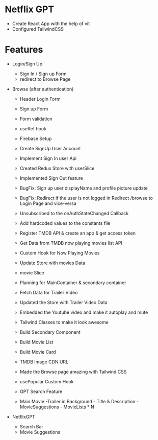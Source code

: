 # Netflix GPT


- Create React App with the help of vit
- Configured TailwindCSS

# Features

- Login/Sign Up
  - Sign In / Sign up Form
  - redirect to Browse Page
- Browse (after authentication)
  - Header
Login Form
  - Sign up Form
  - Form validation
  - useRef hook
  - Firebase Setup
  - Create SignUp User Account
  - Implement Sign In user Api
  - Created Redux Store with userSlice
  - Implemented Sign Out feature
  - BugFix: Sign up user displayName and profile picture update
  - BugFix: Redirect if the user is not logged in Redirect /browse to Login Page and vice-versa
  - Unsubscribed to the onAuthStateChanged Callback
  - Add hardcoded values to the constants file
  - Register TMDB API & create an app & get access token
  - Get Data from TMDB now playing movies list API
  - Custom Hook for Now Playing Movies
  - Update Store with movies Data
  - movie Slice
  - Planning for MainContainer & secondary container
  - Fetch Data for Trailer Video
  - Updated the Store with Trailer Video Data
  - Embedded the Youtube video and make it autoplay and mute
  - Tailwind Classes to make it look awesome
  - Build Secondary Component
  - Build Movie List
  - Build Movie Card
  - TMDB Image CDN URL
  - Made the Browse page amazing with Tailwind CSS
  - usePopular Custom Hook
  - GPT Search Feature
  
  - Main Movie
        -Trailer in Background
        - Title & Description
        - MovieSuggestions
            - MovieLists * N

- NetflixGPT
    - Search Bar
    - Movie Suggestions